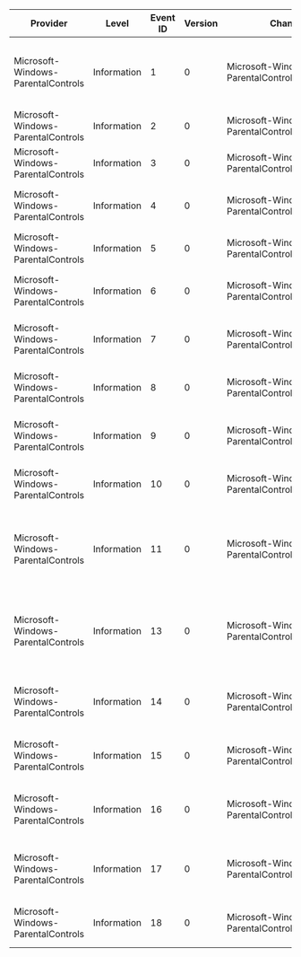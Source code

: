 Provider                            |  Level        |  Event ID  |  Version  |  Channel                                         |  Task                  |  Opcode  |  Keyword         |  Message
------------------------------------|---------------|------------|-----------|--------------------------------------------------|------------------------|----------|------------------|--------------------------------------------------------------------------
Microsoft-Windows-ParentalControls  |  Information  |  1         |  0        |  Microsoft-Windows-ParentalControls/Operational  |  SettingChange         |  Modify  |  WPC             |  A Setting changed inside of the parental controls settings
Microsoft-Windows-ParentalControls  |  Information  |  2         |  0        |  Microsoft-Windows-ParentalControls/Operational  |  GameStart             |  Launch  |  WPC ThirdParty  |  Generated when a game is run
Microsoft-Windows-ParentalControls  |  Information  |  3         |  0        |  Microsoft-Windows-ParentalControls/Operational  |  UrlVisit              |  Web     |  WPC             |  Generated when a URL is visited
Microsoft-Windows-ParentalControls  |  Information  |  4         |  0        |  Microsoft-Windows-ParentalControls/Operational  |  EmailReceived         |  Launch  |  WPC ThirdParty  |  Generated with an Email is Received
Microsoft-Windows-ParentalControls  |  Information  |  5         |  0        |  Microsoft-Windows-ParentalControls/Operational  |  EmailSent             |  Launch  |  WPC ThirdParty  |  Generated with an Email is Sent
Microsoft-Windows-ParentalControls  |  Information  |  6         |  0        |  Microsoft-Windows-ParentalControls/Operational  |  MediaPlayback         |  Launch  |  WPC ThirdParty  |  Generated when some media is played
Microsoft-Windows-ParentalControls  |  Information  |  7         |  0        |  Microsoft-Windows-ParentalControls/Operational  |  IMInvitation          |  Launch  |  WPC ThirdParty  |  Generated when an IM Invitiation is sent
Microsoft-Windows-ParentalControls  |  Information  |  8         |  0        |  Microsoft-Windows-ParentalControls/Operational  |  IMJoin                |  Launch  |  WPC ThirdParty  |  Generated when a user Joins an IM conversation
Microsoft-Windows-ParentalControls  |  Information  |  9         |  0        |  Microsoft-Windows-ParentalControls/Operational  |  IMLeave               |  Launch  |  WPC ThirdParty  |  Generated when a user leaves an IM conversation
Microsoft-Windows-ParentalControls  |  Information  |  10        |  0        |  Microsoft-Windows-ParentalControls/Operational  |  FileDownload          |  Web     |  WPC ThirdParty  |  Generated when a user downloads a file
Microsoft-Windows-ParentalControls  |  Information  |  11        |  0        |  Microsoft-Windows-ParentalControls/Operational  |  IMFeature             |  Launch  |  WPC ThirdParty  |  Generated when one of the IM features is used, like web chat, audio
Microsoft-Windows-ParentalControls  |  Information  |  13        |  0        |  Microsoft-Windows-ParentalControls/Operational  |  Custom                |  System  |  WPC ThirdParty  |  Generated by external apps that want to log parental control information
Microsoft-Windows-ParentalControls  |  Information  |  14        |  0        |  Microsoft-Windows-ParentalControls/Operational  |  EmailContact          |  Launch  |  WPC ThirdParty  |  Generated when an email contact is changed
Microsoft-Windows-ParentalControls  |  Information  |  15        |  0        |  Microsoft-Windows-ParentalControls/Operational  |  IMContact             |  Launch  |  WPC ThirdParty  |  Generated when an IM contact is changed
Microsoft-Windows-ParentalControls  |  Information  |  16        |  0        |  Microsoft-Windows-ParentalControls/Operational  |  Application Blocked   |  Launch  |  WPC             |  Generated when an application is blocked from running
Microsoft-Windows-ParentalControls  |  Information  |  17        |  0        |  Microsoft-Windows-ParentalControls/Operational  |  Application Override  |  Launch  |  WPC             |  Generated when an application override is requested
Microsoft-Windows-ParentalControls  |  Information  |  18        |  0        |  Microsoft-Windows-ParentalControls/Operational  |  WebOverride           |  Launch  |  WPC             |  Generated when a url override is requested
